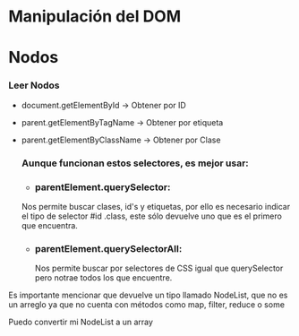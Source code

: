 # Manipulación del DOM
# Nodos

### Leer Nodos

* document.getElementById -> Obtener por ID

* parent.getElementByTagName -> Obtener por etiqueta

* parent.getElementByClassName -> Obtener por Clase

  ### Aunque funcionan estos selectores, es mejor usar:

  * ### parentElement.querySelector:

  Nos permite buscar clases, id's y etiquetas, por ello es necesario indicar el tipo de selector #id .class, este sólo devuelve uno que es el primero que encuentra.

  * ### parentElement.querySelectorAll:

    Nos permite buscar por selectores de CSS igual que querySelector pero notrae todos los que encuentre.

Es importante mencionar que devuelve un tipo llamado NodeList, que no es un arreglo ya que no cuenta con métodos como map, filter, reduce o some

Puedo convertir mi NodeList a un array